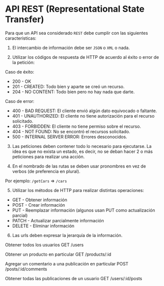 # API REST (Representational State Transfer)

Para que un API sea considerado `REST` debe cumplir con las siguientes caracteristicas:

1. El intercambio de información debe ser `JSON` o `XML` o nada.

2. Utilizar los códigos de respuesta de HTTP de acuerdo al éxito o error de la petición:

Caso de éxito:
* 200 - OK
* 201 - CREATED: Todo bien y aparte se creó un recurso.
* 204 - NO CONTENT: Todo bien pero no hay nada que darte.

Caso de error:
* 400 - BAD REQUEST: El cliente envió algún dato equivocado o faltante.
* 401 - UNAUTHORIZED: El cliente no tiene autorización para el recurso solicitado.
* 403 - FORBIDDEN: El cliente no tiene permiso sobre el recurso.
* 404 - NOT FOUND: No se encontró el recursos solicitado.
* 500 - INTERNAL SERVER ERROR: Errores desconocidos.

3. Las peticiones deben contener todo lo necesario para ejecutarse. La idea es que no exista un estado, es decir, no se deban hacer 2 o más peticiones para realizar una acción.

4. En el nombrado de las rutas se deben usar pronombres en vez de verbos (de preferencia en plural).

Por ejemplo: `/getCars` => `/cars`

5. Utilizar los métodos de HTTP para realizar distintas operaciones:

* GET - Obtener información
* POST - Crear información
* PUT - Reemplazar información (algunos usan PUT como actualización parcial)
* PATCH - Actualizar parcialmente información
* DELETE - Eliminar información

6. Las urls deben expresar la jerarquía de la información.

Obtener todos los usuarios
GET /users

Obtener un producto en particular
GET /products/:id

Agregar un comentario a una publicación en particular
POST /posts/:id/comments

Obtener todas las publicaciones de un usuario
GET /users/:id/posts
